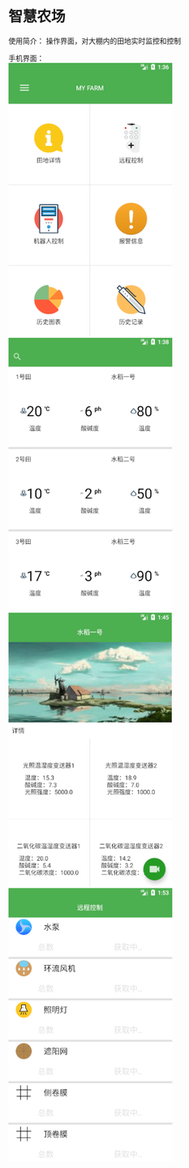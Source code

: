 # 智慧农场
使用简介：
操作界面，对大棚内的田地实时监控和控制

手机界面：  
![主界面](img/主界面.png)
![田地列表](img/田地列表.png)
![田地详情](img/田地详情.png)
![田地详情](img/远程控制.png)

